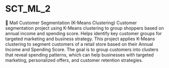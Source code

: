 # SCT_ML_2
🏬 Mall Customer Segmentation (K-Means Clustering)
Customer segmentation project using K-Means clustering to group shoppers based on annual income and spending score. Helps identify key customer groups for targeted marketing and business strategy.
This project applies K-Means clustering to segment customers of a retail store based on their Annual Income and Spending Score.
The goal is to group customers into clusters that reveal spending patterns, which can help businesses with targeted marketing, personalized offers, and customer retention strategies.

